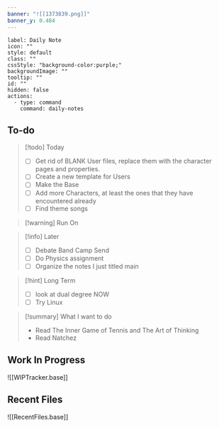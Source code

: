 ```yaml
---
banner: "![[1373839.png]]"
banner_y: 0.484
---
```



```meta-bind-button
label: Daily Note
icon: ""
style: default
class: ""
cssStyle: "background-color:purple;"
backgroundImage: ""
tooltip: ""
id: ""
hidden: false
actions:
  - type: command
    command: daily-notes

```

## To-do

> [!todo]  Today
> - [ ] Get rid of BLANK User files, replace them with the character pages and properties. 
> - [ ] Create a new template for Users 
> - [ ] Make the Base 
> - [ ] Add more Characters, at least the ones that they have encountered already 
> - [ ] Find theme songs 

> [!warning]  Run On

> [!info] Later 
> - [ ] Debate Band Camp Send 
> - [ ] Do Physics assignment
> - [ ] Organize the notes I just titled main

> [!hint]  Long Term  
> - [ ] look at dual degree NOW
> - [ ] Try Linux 
 
> [!summary] What I want to do
> - Read The Inner Game of Tennis and The Art of Thinking
> - Read Natchez 

## Work In Progress 
![[WIPTracker.base]]

## Recent Files
![[RecentFiles.base]]
